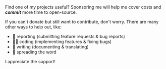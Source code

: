 Find one of my projects useful? Sponsoring me will help me cover costs and **_commit_** more time to open-source.

If you can't donate but still want to contribute, don't worry. There are many other ways to help out, like:
- 📢 reporting (submitting feature requests & bug reports)
- 👨‍💻 coding (implementing features & fixing bugs)
- 📝 writing (documenting & translating)
- 💬 spreading the word

I appreciate the support!
